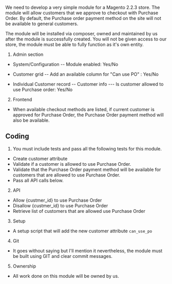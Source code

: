 We need to develop a very simple module for a Magento 2.2.3 store.
The module will allow customers that we approve to checkout with Purchase Order.
By default, the Purchase order payment method on the site will not be available to general customers.

The module will be installed via composer, owned and maintained by us after the module is successfully created.
You will not be given access to our store, the module must be able to fully function as it's own entity.

1. Admin section

- System/Configuration
-- Module enabled: Yes/No

- Customer grid
-- Add an available column for "Can use PO" : Yes/No
- Individual Customer record
-- Customer info 
--- Is customer allowed to use Purchase order: Yes/No


2. Frontend 

- When available checkout methods are listed, if current customer is approved for Purchase Order, the Purchase Order payment method will also be available.

## Coding

1. You must include tests and pass all the following tests for this module.

- Create customer attribute
- Validate if a customer is allowed to use Purchase Order.
- Validate that the Purchase Order payment method will be available for customers that are allowed to use Purchase Order.
- Pass all API calls below.

2. API

- Allow {custmer_id} to use Purchase Order
- Disallow {custmer_id} to use Purchase Order
- Retrieve list of customers that are allowed use Purchase Order

3. Setup

- A setup script that will add the new customer attribute `can_use_po`

4. Git

- It goes without saying but I'll mention it nevertheless, the module must be built using GIT and clear commit messages.

5. Ownership

- All work done on this module will be owned by us.
